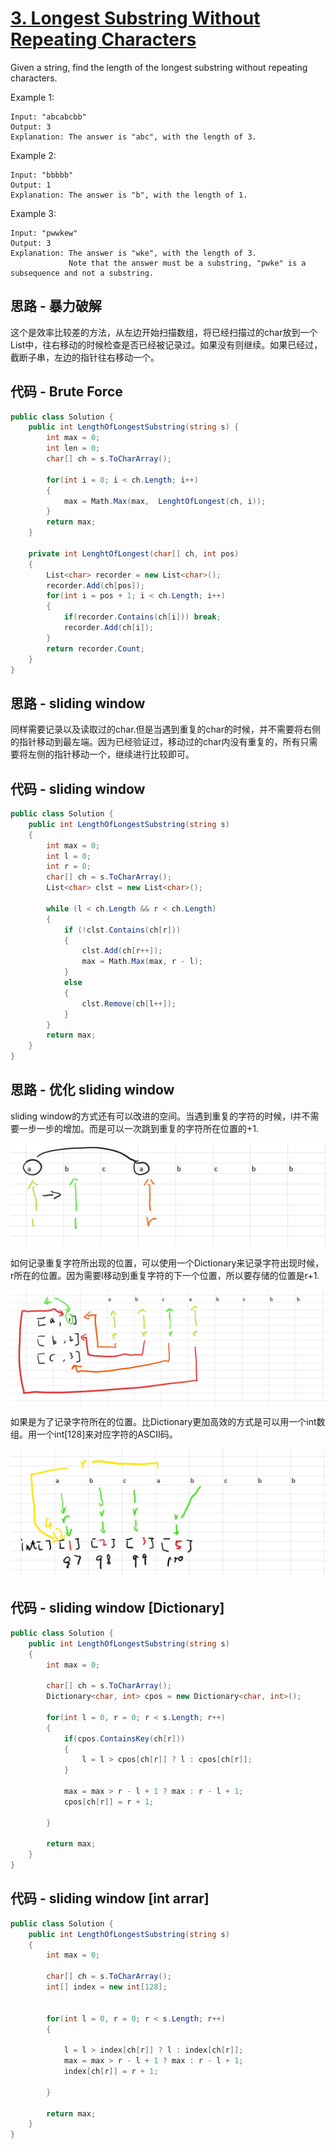 # [3. Longest Substring Without Repeating Characters](https://leetcode.com/problems/longest-substring-without-repeating-characters/)

Given a string, find the length of the longest substring without repeating characters.

Example 1:

```text
Input: "abcabcbb"
Output: 3
Explanation: The answer is "abc", with the length of 3.
```

Example 2:

```text
Input: "bbbbb"
Output: 1
Explanation: The answer is "b", with the length of 1.
```

Example 3:

```text
Input: "pwwkew"
Output: 3
Explanation: The answer is "wke", with the length of 3.
             Note that the answer must be a substring, "pwke" is a subsequence and not a substring.
```

## 思路 - 暴力破解

这个是效率比较差的方法，从左边开始扫描数组，将已经扫描过的char放到一个List中，往右移动的时候检查是否已经被记录过。如果没有则继续。如果已经过，截断子串，左边的指针往右移动一个。

## 代码 - Brute Force

```csharp
public class Solution {
    public int LengthOfLongestSubstring(string s) {
        int max = 0;
        int len = 0;
        char[] ch = s.ToCharArray();

        for(int i = 0; i < ch.Length; i++)
        {
            max = Math.Max(max,  LenghtOfLongest(ch, i));
        }
        return max;
    }

    private int LenghtOfLongest(char[] ch, int pos)
    {
        List<char> recorder = new List<char>();
        recorder.Add(ch[pos]);
        for(int i = pos + 1; i < ch.Length; i++)
        {
            if(recorder.Contains(ch[i])) break;
            recorder.Add(ch[i]);
        }
        return recorder.Count;
    }
}
```

## 思路 - sliding window

同样需要记录以及读取过的char.但是当遇到重复的char的时候，并不需要将右侧的指针移动到最左端。因为已经验证过，移动过的char内没有重复的，所有只需要将左侧的指针移动一个，继续进行比较即可。

## 代码 - sliding window

```csharp
public class Solution {
    public int LengthOfLongestSubstring(string s)
    {
        int max = 0;
        int l = 0;
        int r = 0;
        char[] ch = s.ToCharArray();
        List<char> clst = new List<char>();

        while (l < ch.Length && r < ch.Length)
        {
            if (!clst.Contains(ch[r]))
            {
                clst.Add(ch[r++]);
                max = Math.Max(max, r - l);
            }
            else
            {
                clst.Remove(ch[l++]);
            }
        }
        return max;
    }
}
```

## 思路 - 优化 sliding window

sliding window的方式还有可以改进的空间。当遇到重复的字符的时候，l并不需要一步一步的增加。而是可以一次跳到重复的字符所在位置的+1.

![img](image/1.jpg)

如何记录重复字符所出现的位置，可以使用一个Dictionary来记录字符出现时候，r所在的位置。因为需要l移动到重复字符的下一个位置，所以要存储的位置是r+1.

![img](image/2.jpg)

如果是为了记录字符所在的位置。比Dictionary更加高效的方式是可以用一个int数组。用一个int[128]来对应字符的ASCII码。

![img](image/3.jpg)

## 代码 - sliding window [Dictionary]

```csharp
public class Solution {
    public int LengthOfLongestSubstring(string s)
    {
        int max = 0;

        char[] ch = s.ToCharArray();
        Dictionary<char, int> cpos = new Dictionary<char, int>();

        for(int l = 0, r = 0; r < s.Length; r++)
        {
            if(cpos.ContainsKey(ch[r]))
            {
                l = l > cpos[ch[r]] ? l : cpos[ch[r]];
            }

            max = max > r - l + 1 ? max : r - l + 1;
            cpos[ch[r]] = r + 1;

        }

        return max;
    }
}
```

## 代码 - sliding window [int arrar]

```csharp
public class Solution {
    public int LengthOfLongestSubstring(string s)
    {
        int max = 0;

        char[] ch = s.ToCharArray();
        int[] index = new int[128];


        for(int l = 0, r = 0; r < s.Length; r++)
        {

            l = l > index[ch[r]] ? l : index[ch[r]];
            max = max > r - l + 1 ? max : r - l + 1;
            index[ch[r]] = r + 1;

        }

        return max;
    }
}
```
